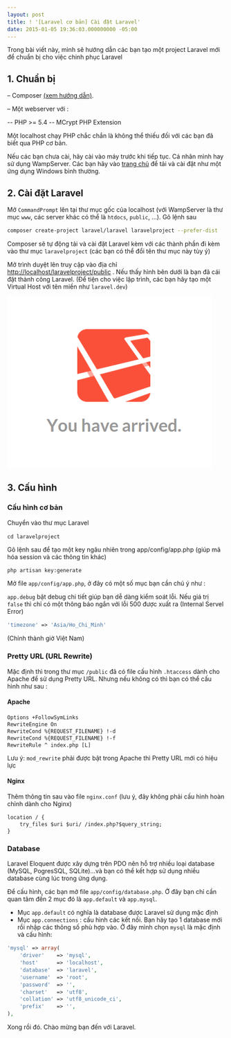 ```yaml
---
layout: post
title: ! '[Laravel cơ bản] Cài đặt Laravel'
date: 2015-01-05 19:36:03.000000000 -05:00
---
```


Trong bài viết này, mình sẽ hướng dẫn các bạn tạo một project Laravel mới để chuẩn bị cho việc chinh phục Laravel

## 1. Chuẩn bị

– Composer [(xem hướng dẫn)](http://khoanguyen.me/quan-li-cac-thu-vien-php-voi-composer/ "Quản lí các thư viện PHP với Composer").

– Một webserver với :

-- PHP >= 5.4
-- MCrypt PHP Extension

Một localhost chạy PHP chắc chắn là không thể thiếu đối với các bạn đã biết qua PHP cơ bản.

Nếu các bạn chưa cài, hãy cài vào máy trước khi tiếp tục. Cá nhân mình hay sử dụng WampServer. Các bạn hãy vào [trang chủ](http://www.wampserver.com/en/) để tải và cài đặt như một ứng dụng Windows bình thường.


## 2. Cài đặt Laravel

Mở `CommandPrompt` lên tại thư mục gốc của localhost (với WampServer là thư mục `www`, các server khác có thể là `htdocs`, `public`, …). Gõ lệnh sau

```bash
composer create-project laravel/laravel laravelproject --prefer-dist
```

Composer sẽ tự động tải và cài đặt Laravel kèm với các thành phần đi kèm vào thư mục `laravelproject` (các bạn có thể đổi tên thư mục này tùy ý)

Mở trình duyệt lên truy cập vào địa chỉ [http://localhost/laravelproject/public](http://localhost/laravelproject/public) . Nếu thấy hình bên dưới là bạn đã cái đặt thành công Laravel. (Để tiện cho việc lập trình, các bạn hãy tạo một Virtual Host với tên miền như `laravel.dev`)

![laravel-welcome](/assets/article_images/2015/01/laravel-welcome.png)


## 3. Cấu hình

### Cấu hình cơ bản

Chuyển vào thư mục Laravel

`cd laravelproject`

Gõ lệnh sau để tạo một key ngâu nhiên trong app/config/app.php (giúp mã hóa session và các thông tin khác)

```bash
php artisan key:generate
```

Mở file `app/config/app.php`, ở đây có một số mục bạn cần chú ý như :

`app.debug` bật debug chi tiết giúp bạn dễ dàng kiểm soát lỗi. Nếu giá trị `false` thì chỉ có một thông báo ngắn với lỗi 500 được xuất ra (Internal Servel Error)

```php
'timezone' => 'Asia/Ho_Chi_Minh'
```` 
(Chỉnh thành giờ Việt Nam)

### Pretty URL (URL Rewrite)

Mặc định thì trong thư mục `/public` đã có file cấu hình `.htaccess` dành cho Apache để sử dụng Pretty URL. Nhưng nếu không có thì bạn có thể cấu hình như sau :

#### Apache

```
Options +FollowSymLinks 
RewriteEngine On 
RewriteCond %{REQUEST_FILENAME} !-d 
RewriteCond %{REQUEST_FILENAME} !-f 
RewriteRule ^ index.php [L]
```

Lưu ý: `mod_rewrite` phải được bật trong Apache thì Pretty URL mới có hiệu lực

#### Nginx

Thêm thông tin sau vào file `nginx.conf` (lưu ý, đây không phải cấu hình hoàn chỉnh dành cho Nginx)

```
location / { 
	try_files $uri $uri/ /index.php?$query_string; 
}
```

### Database
Laravel Eloquent được xây dựng trên PDO nên hỗ trợ nhiều loại database (MySQL, PogresSQL, SQLite)...và bạn có thể kết hợp sử dụng nhiều database cùng lúc trong ứng dụng.

Để cấu hình, các bạn mở file `app/config/database.php`. Ở đây bạn chỉ cần quan tâm đến 2 mục đó là `app.default` và `app.mysql`. 

* Mục `app.default` có nghĩa là database được Laravel sử dụng mặc định
* Mục `app.connections` : cấu hình các kết nối. Bạn hãy tạo 1 database mới rồi nhập các thông số phù hợp vào. Ở đây mình chọn `mysql` là mặc định và cấu hình:

```php
'mysql' => array(
	'driver'    => 'mysql',
	'host'      => 'localhost',
	'database'  => 'laravel',
	'username'  => 'root',
	'password'  => '',
	'charset'   => 'utf8',
	'collation' => 'utf8_unicode_ci',
	'prefix'    => '',
),
```

Xong rồi đó. Chào mừng bạn đến với Laravel.
